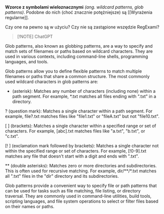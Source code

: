 **Wzorce z symbolami wieloznacznymi** *(ang. wildcard patterns, glob patterns)*. Podobne do nich (choć znacznie potężniejsze) są [[Wyrażenia regularne]].

Czy one na pewno są w użyciu? Czy nie są zastąpione wszędzie RegExami?

> [!NOTE] ChatGPT

Glob patterns, also known as globbing patterns, are a way to specify and match sets of filenames or paths based on wildcard characters. They are used in various contexts, including command-line shells, programming languages, and tools.

Glob patterns allow you to define flexible patterns to match multiple filenames or paths that share a common structure. The most commonly used wildcard characters in glob patterns are:

* (asterisk): Matches any number of characters (including none) within a path segment. For example, *.txt matches all files ending with ".txt" in a directory.

? (question mark): Matches a single character within a path segment. For example, file?.txt matches files like "file1.txt" or "fileA.txt" but not "file10.txt".

[ ] (brackets): Matches a single character within a specified range or set of characters. For example, [abc].txt matches files like "a.txt", "b.txt", or "c.txt".

[! ] (exclamation mark followed by brackets): Matches a single character not within the specified range or set of characters. For example, [!0-9].txt matches any file that doesn't start with a digit and ends with ".txt".

** (double asterisks): Matches zero or more directories and subdirectories. This is often used for recursive matching. For example, dir/**/*.txt matches all ".txt" files in the "dir" directory and its subdirectories.

Glob patterns provide a convenient way to specify file or path patterns that can be used for tasks such as file matching, file listing, or directory traversal. They are commonly used in command-line utilities, build tools, scripting languages, and file system operations to select or filter files based on their names or paths.